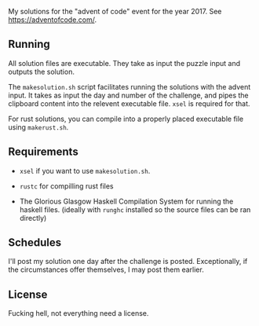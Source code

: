 My solutions for the "advent of code" event for the year 2017.
See <https://adventofcode.com/>.

## Running

All solution files are executable. They take as input the puzzle input and
outputs the solution.

The `makesolution.sh` script facilitates running the solutions with the
advent input. It takes as input the day and number of the challenge, and
pipes the clipboard content into the relevent executable file. `xsel` is
required for that.

For rust solutions, you can compile into a properly placed executable file
using `makerust.sh`.

## Requirements

* `xsel` if you want to use `makesolution.sh`.

* `rustc` for compilling rust files

* The Glorious Glasgow Haskell Compilation System for running the haskell
  files. (ideally with `runghc` installed so the source files can be ran
  directly)

## Schedules

I'll post my solution one day after the challenge is posted. Exceptionally,
if the circumstances offer themselves, I may post them earlier.

## License

Fucking hell, not everything need a license.
